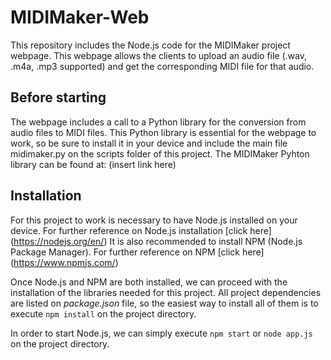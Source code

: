 # MIDIMaker-Web
This repository includes the Node.js code for the MIDIMaker project webpage. This webpage allows the clients to upload an audio file (.wav, .m4a, .mp3 supported) and get the corresponding MIDI file for that audio.

## Before starting
The webpage includes a call to a Python library for the conversion from audio files to MIDI files.
This Python library is essential for the webpage to work, so be sure to install it in your device and include the main file midimaker.py on the scripts folder of this project.
The MIDIMaker Pyhton library can be found at: (insert link here)

## Installation
For this project to work is necessary to have Node.js installed on your device. For further reference on Node.js installation [click here] (https://nodejs.org/en/)
It is also recommended to install NPM (Node.js Package Manager). For further reference on NPM [click here] (https://www.npmjs.com/)

Once Node.js and NPM are both installed, we can proceed with the installation of the libraries needed for this project. All project dependencies are listed on *package.json* file, so the easiest way to install all of them is to execute `npm install` on the project directory.

In order to start Node.js, we can simply execute `npm start` or `node app.js` on the project directory.
